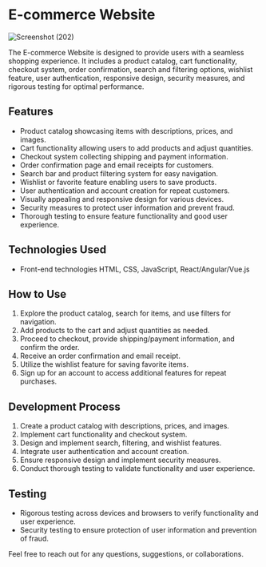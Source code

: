 # E-commerce Website

![Screenshot (202)](https://github.com/payalsahu1303/SIMPLBYTE/assets/141853271/336b4bb5-0f6a-44d1-bb02-e93d5d0406b0)

The E-commerce Website is designed to provide users with a seamless shopping experience. It includes a product catalog, cart functionality, checkout system, order confirmation, search and filtering options, wishlist feature, user authentication, responsive design, security measures, and rigorous testing for optimal performance.

## Features
- Product catalog showcasing items with descriptions, prices, and images.
- Cart functionality allowing users to add products and adjust quantities.
- Checkout system collecting shipping and payment information.
- Order confirmation page and email receipts for customers.
- Search bar and product filtering system for easy navigation.
- Wishlist or favorite feature enabling users to save products.
- User authentication and account creation for repeat customers.
- Visually appealing and responsive design for various devices.
- Security measures to protect user information and prevent fraud.
- Thorough testing to ensure feature functionality and good user experience.

## Technologies Used
- Front-end technologies HTML, CSS, JavaScript, React/Angular/Vue.js

## How to Use
1. Explore the product catalog, search for items, and use filters for navigation.
2. Add products to the cart and adjust quantities as needed.
3. Proceed to checkout, provide shipping/payment information, and confirm the order.
4. Receive an order confirmation and email receipt.
5. Utilize the wishlist feature for saving favorite items.
6. Sign up for an account to access additional features for repeat purchases.

## Development Process
1. Create a product catalog with descriptions, prices, and images.
2. Implement cart functionality and checkout system.
3. Design and implement search, filtering, and wishlist features.
4. Integrate user authentication and account creation.
5. Ensure responsive design and implement security measures.
6. Conduct thorough testing to validate functionality and user experience.

## Testing
- Rigorous testing across devices and browsers to verify functionality and user experience.
- Security testing to ensure protection of user information and prevention of fraud.

Feel free to reach out for any questions, suggestions, or collaborations.

